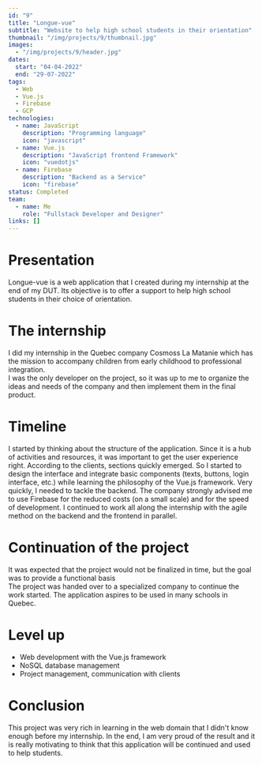 ```yaml
---
id: "9"
title: "Longue-vue"
subtitle: "Website to help high school students in their orientation"
thumbnail: "/img/projects/9/thumbnail.jpg"
images:
  - "/img/projects/9/header.jpg"
dates:
  start: "04-04-2022"
  end: "29-07-2022"
tags:
  - Web
  - Vue.js
  - Firebase
  - GCP
technologies:
  - name: JavaScript
    description: "Programming language"
    icon: "javascript"
  - name: Vue.js
    description: "JavaScript frontend Framework"
    icon: "vuedotjs"
  - name: Firebase
    description: "Backend as a Service"
    icon: "firebase"
status: Completed
team:
  - name: Me
    role: "Fullstack Developer and Designer"
links: []
---
```


# Presentation
Longue-vue is a web application that I created during my internship at the end of my DUT. Its objective is to offer a support to help high school students in their choice of orientation.

# The internship
I did my internship in the Quebec company Cosmoss La Matanie which has the mission to accompany children from early childhood to professional integration.<br/>I was the only developer on the project, so it was up to me to organize the ideas and needs of the company and then implement them in the final product.

# Timeline
I started by thinking about the structure of the application. Since it is a hub of activities and resources, it was important to get the user experience right. According to the clients, sections quickly emerged. So I started to design the interface and integrate basic components (texts, buttons, login interface, etc.) while learning the philosophy of the Vue.js framework. Very quickly, I needed to tackle the backend. The company strongly advised me to use Firebase for the reduced costs (on a small scale) and for the speed of development. I continued to work all along the internship with the agile method on the backend and the frontend in parallel.

# Continuation of the project
It was expected that the project would not be finalized in time, but the goal was to provide a functional basis<br/>The project was handed over to a specialized company to continue the work started. The application aspires to be used in many schools in Quebec.

# Level up
<ul><li>Web development with the Vue.js framework</li><li>NoSQL database management</li><li>Project management, communication with clients</li></ul>

# Conclusion
This project was very rich in learning in the web domain that I didn't know enough before my internship. In the end, I am very proud of the result and it is really motivating to think that this application will be continued and used to help students.

